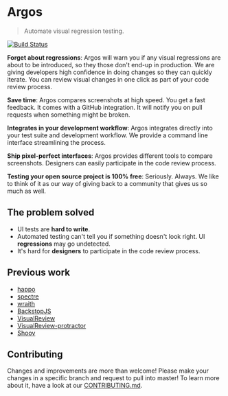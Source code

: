 # Argos

> Automate visual regression testing.

[![Build Status](https://travis-ci.org/argos-ci/argos.svg?branch=master)](https://travis-ci.org/argos-ci/argos)

**Forget about regressions**:
Argos will warn you if any visual regressions are about to be introduced,
so they those don't end-up in production.
We are giving developers high confidence in doing changes so they can quickly iterate.
You can review visual changes in one click as part of your code review process.

**Save time**:
Argos compares screenshots at high speed.
You get a fast feedback.
It comes with a GitHub integration.
It will notify you on pull requests when something might be broken.

**Integrates in your development workflow**:
Argos integrates directly into your test suite and development workflow.
We provide a command line interface streamlining the process.

**Ship pixel-perfect interfaces**:
Argos provides different tools to compare screenshots.
Designers can easily participate in the code review process.

**Testing your open source project is 100% free**:
Seriously. Always. We like to think of it as our way of giving
back to a community that gives us so much as well.

## The problem solved

- UI tests are **hard to write**.
- Automated testing can't tell you if something doesn't look right. UI **regressions** may go undetected.
- It's hard for **designers** to participate in the code review process.

## Previous work

- [happo](https://github.com/Galooshi/happo)
- [spectre](https://github.com/wearefriday/spectre)
- [wraith](https://github.com/BBC-News/wraith)
- [BackstopJS](https://github.com/garris/BackstopJS)
- [VisualReview](https://github.com/xebia/VisualReview)
- [VisualReview-protractor](https://github.com/xebia/VisualReview-protractor)
- [Shoov](https://github.com/shoov/shoov)

## Contributing

Changes and improvements are more than welcome!
Please make your changes in a specific branch and request to pull into master!
To learn more about it, have a look at our [CONTRIBUTING.md](/CONTRIBUTING.md).
